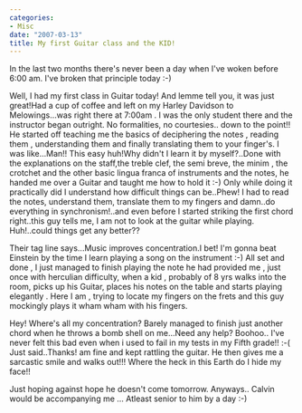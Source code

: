 ```yaml
---
categories:
- Misc
date: "2007-03-13"
title: My first Guitar class and the KID!
---
```


In the last two months there's never been a day when I've woken before 6:00 am. I've broken that principle today :-)

Well, I had my first class in Guitar today! And lemme tell you, it was just great!Had a cup of coffee and left on my Harley Davidson to Melowings...was right there at 7:00am . I was the only student there and the instructor began outright. No formalities, no courtesies.. down to the point!! He started off teaching me the basics of deciphering the notes , reading them , understanding them and finally translating them to your finger's. I was like...Man!! This easy huh!Why didn't I learn it by myself?..Done with the explanations on the staff,the treble clef, the semi breve, the minim , the crotchet and the other basic lingua franca of instruments and the notes, he handed me over a Guitar and taught me how to hold it :-) Only while doing it practically did I understand how difficult things can be..Phew! I had to read the notes, understand them, translate them to my fingers and damn..do everything in synchronism!..and even before I started striking the first chord right..this guy tells me, I am not to look at the guitar while playing. Huh!..could things get any better??

Their tag line says...Music improves concentration.I bet! I'm gonna beat Einstein by the time I learn playing a song on the instrument :-) All set and done , I just managed to finish playing the note he had provided me , just once with herculian difficulty, when a kid , probably of 8 yrs walks into the room, picks up his Guitar, places his notes on the table and starts playing elegantly . Here I am , trying to locate my fingers on the frets and this guy mockingly plays it wham wham with his fingers.

Hey! Where's all my concentration? Barely managed to finish just another chord when he throws a bomb shell on me...Need any help? Boohoo.. I've never felt this bad even when i used to fail in my tests in my Fifth grade!! :-( Just said..Thanks! am fine and kept rattling the guitar. He then gives me a sarcastic smile and walks out!!! Where the heck in this Earth do I hide my face!!

Just hoping against hope he doesn't come tomorrow. Anyways.. Calvin would be accompanying me ... Atleast senior to him by a day :-)
